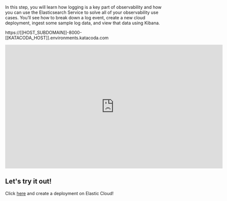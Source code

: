 In this step, you will learn how logging is a key part of observability and how you can use the Elasticsearch Service to solve all of your observability use cases. You’ll see how to  break down a log event, create a new cloud deployment, ingest some sample log data, and view that data using Kibana.

https://[[HOST_SUBDOMAIN]]-8000-[[KATACODA_HOST]].environments.katacoda.com


<iframe style="width: 700px;height: 400px;" src="https://www.youtube.com/embed/BBGEG21CGo0" frameborder="0" allow="accelerometer; autoplay; encrypted-media; gyroscope; picture-in-picture" allowfullscreen></iframe>

## Let's try it out!

Click [here](https://cloud.elastic.co/deployments/create) and create a deployment on Elastic Cloud!
